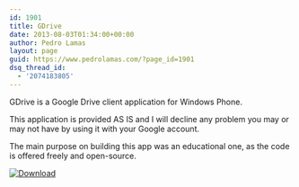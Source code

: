 ```yaml
---
id: 1901
title: GDrive
date: 2013-08-03T01:34:00+00:00
author: Pedro Lamas
layout: page
guid: https://www.pedrolamas.com/?page_id=1901
dsq_thread_id:
  - '2074183805'
---
```


GDrive is a Google Drive client application for Windows Phone.

This application is provided AS IS and I will decline any problem you may or may not have by using it with your Google account.

The main purpose on building this app was an educational one, as the code is offered freely and open-source.

[![Download](/wp-content/uploads/2013/08/258x67_WPS_Download_cyan.png)](http://windowsphone.com/s?appid=c945c809-5e5d-4db3-b4c9-70c8cebd5235)
